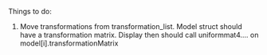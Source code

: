Things to do:

1) Move transformations from transformation_list. Model struct should have a transformation matrix. Display then should call uniformmat4.... on model[i].transformationMatrix
